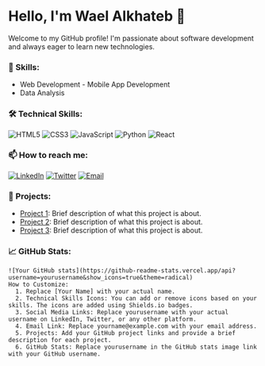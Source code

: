 # Hello, I'm Wael Alkhateb 👋 
Welcome to my GitHub profile! I'm passionate about software development and always eager to learn new technologies. 
### 🚀 Skills: 
- Web Development - Mobile App Development 
- Data Analysis 
### 🛠 Technical Skills: 
![HTML5](https://img.shields.io/badge/-HTML5-E34F26?style=flat&logo=html5&logoColor=white) 
![CSS3](https://img.shields.io/badge/-CSS3-1572B6?style=flat&logo=css3) 
![JavaScript](https://img.shields.io/badge/-JavaScript-F7DF1E?style=flat&logo=javascript&logoColor=black) 
![Python](https://img.shields.io/badge/-Python-3776AB?style=flat&logo=python&logoColor=white) 
![React](https://img.shields.io/badge/-React-61DAFB?style=flat&logo=react&logoColor=black) 
### 📫 How to reach me:
 [![LinkedIn](https://img.shields.io/badge/-LinkedIn-0077B5?style=flat&logo=linkedin&logoColor=white)](https://www.linkedin.com/in/yourusername) [![Twitter](https://img.shields.io/badge/-Twitter-1DA1F2?style=flat&logo=twitter&logoColor=white)](https://twitter.com/yourusername)
  [![Email](https://img.shields.io/badge/-Email-D14836?style=flat&logo=gmail&logoColor=white)](mailto:yourname@example.com) 
  ### 🌟 Projects: 
  - [Project 1](https://github.com/yourusername/project1): Brief description of what this project is about. 
  - [Project 2](https://github.com/yourusername/project2): Brief description of what this project is about. 
  - [Project 3](https://github.com/yourusername/project3): Brief description of what this project is about.
   ### 📈 GitHub Stats:
    ![Your GitHub stats](https://github-readme-stats.vercel.app/api?username=yourusername&show_icons=true&theme=radical) 
    How to Customize:
      1. Replace [Your Name] with your actual name.
      2. Technical Skills Icons: You can add or remove icons based on your skills. The icons are added using Shields.io badges. 
      3. Social Media Links: Replace yourusername with your actual username on LinkedIn, Twitter, or any other platform.
      4. Email Link: Replace yourname@example.com with your email address.
      5. Projects: Add your GitHub project links and provide a brief description for each project.
      6. GitHub Stats: Replace yourusername in the GitHub stats image link with your GitHub username. 